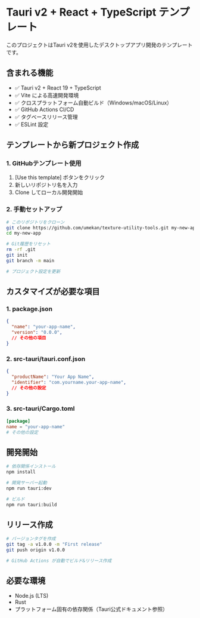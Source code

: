# Tauri v2 + React + TypeScript テンプレート

このプロジェクトはTauri v2を使用したデスクトップアプリ開発のテンプレートです。

## 含まれる機能

- ✅ Tauri v2 + React 19 + TypeScript
- ✅ Vite による高速開発環境
- ✅ クロスプラットフォーム自動ビルド（Windows/macOS/Linux）
- ✅ GitHub Actions CI/CD
- ✅ タグベースリリース管理
- ✅ ESLint 設定

## テンプレートから新プロジェクト作成

### 1. GitHubテンプレート使用
1. [Use this template] ボタンをクリック
2. 新しいリポジトリ名を入力
3. Clone してローカル開発開始

### 2. 手動セットアップ
```bash
# このリポジトリをクローン
git clone https://github.com/umekan/texture-utility-tools.git my-new-app
cd my-new-app

# Git履歴をリセット
rm -rf .git
git init
git branch -m main

# プロジェクト設定を更新
```

## カスタマイズが必要な項目

### 1. package.json
```json
{
  "name": "your-app-name",
  "version": "0.0.0",
  // その他の項目
}
```

### 2. src-tauri/tauri.conf.json
```json
{
  "productName": "Your App Name",
  "identifier": "com.yourname.your-app-name",
  // その他の設定
}
```

### 3. src-tauri/Cargo.toml
```toml
[package]
name = "your-app-name"
# その他の設定
```

## 開発開始

```bash
# 依存関係インストール
npm install

# 開発サーバー起動
npm run tauri:dev

# ビルド
npm run tauri:build
```

## リリース作成

```bash
# バージョンタグを作成
git tag -a v1.0.0 -m "First release"
git push origin v1.0.0

# GitHub Actions が自動でビルド&リリース作成
```

## 必要な環境

- Node.js (LTS)
- Rust
- プラットフォーム固有の依存関係（Tauri公式ドキュメント参照）